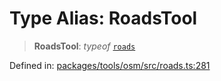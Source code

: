 # Type Alias: RoadsTool

> **RoadsTool**: *typeof* [`roads`](../variables/roads.md)

Defined in: [packages/tools/osm/src/roads.ts:281](https://github.com/GeoDaCenter/openassistant/blob/28e38a23cf528ccfe10391135d12fba8d3e385da/packages/tools/osm/src/roads.ts#L281)
